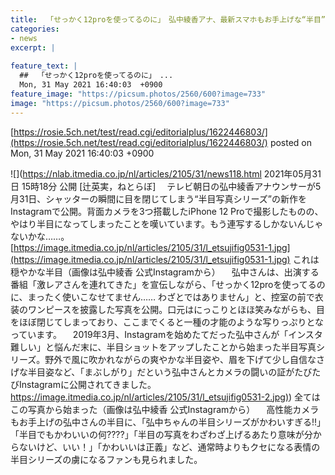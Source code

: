 ```yaml
---
title:  「せっかく12proを使ってるのに」　弘中綾香アナ、最新スマホもお手上げな“半目”ショット公開「わざとではありません」  
categories:
- news
excerpt: |
  
feature_text: |
  ##  「せっかく12proを使ってるのに」　...
  Mon, 31 May 2021 16:40:03  +0900
feature_image: "https://picsum.photos/2560/600?image=733"
image: "https://picsum.photos/2560/600?image=733"
---
```


[https://rosie.5ch.net/test/read.cgi/editorialplus/1622446803/](https://rosie.5ch.net/test/read.cgi/editorialplus/1622446803/)
posted on Mon, 31 May 2021 16:40:03  +0900

<!--more-->

![](https://nlab.itmedia.co.jp/nl/articles/2105/31/news118.html 2021年05月31日 15時18分 公開 [辻英実，ねとらぼ] 　テレビ朝日の弘中綾香アナウンサーが5月31日、シャッターの瞬間に目を閉じてしまう“半目写真シリーズ”の新作をInstagramで公開。背面カメラを3つ搭載したiPhone 12 Proで撮影したものの、やはり半目になってしまったことを嘆いています。もう連写するしかないんじゃないかな……。 [https://image.itmedia.co.jp/nl/articles/2105/31/l_etsujifig0531-1.jpg](https://image.itmedia.co.jp/nl/articles/2105/31/l_etsujifig0531-1.jpg) これは穏やかな半目（画像は弘中綾香 公式Instagramから） 　弘中さんは、出演する番組「激レアさんを連れてきた」を宣伝しながら、「せっかく12proを使ってるのに、まったく使いこなせてません…… わざとではありません」と、控室の前で衣装のワンピースを披露した写真を公開。口元はにっこりとほほ笑みながらも、目をほぼ閉じてしまっており、ここまでくると一種の才能のような写りっぷりとなっています。 　2019年3月、Instagramを始めたてだった弘中さんが「インスタ難しい」と悩んだ末に、半目ショットをアップしたことから始まった半目写真シリーズ。野外で風に吹かれながらの爽やかな半目姿や、眉を下げて少し自信なさげな半目姿など、「まぶしがり」だという弘中さんとカメラの闘いの証がたびたびInstagramに公開されてきました。 [https://image.itmedia.co.jp/nl/articles/2105/31/l_etsujifig0531-2.jpg)](https://image.itmedia.co.jp/nl/articles/2105/31/l_etsujifig0531-2.jpg)) 全てはこの写真から始まった（画像は弘中綾香 公式Instagramから） 　高性能カメラもお手上げの弘中さんの半目に、「弘中ちゃんの半目シリーズがかわいすぎる!!」「半目でもかわいいの何????」「半目の写真をわざわざ上げるあたり意味が分からないけど、いい！」「かわいいは正義」など、通常時よりもクセになる表情の半目シリーズの虜になるファンも見られました。
